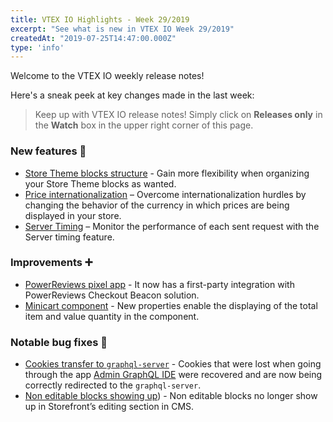 ```yaml
---
title: VTEX IO Highlights - Week 29/2019
excerpt: "See what is new in VTEX IO Week 29/2019"
createdAt: "2019-07-25T14:47:00.000Z"
type: 'info'
---
```

Welcome to the VTEX IO weekly release notes!

Here's a sneak peek at key changes made in the last week:

> Keep up with VTEX IO release notes! Simply click on **Releases only** in the **Watch** box in the upper right corner of this page.

### New features :rocket:

- [Store Theme blocks structure](store-theme-blocks-structure.md) - Gain more flexibility when organizing your Store Theme blocks as wanted.
- [Price internationalization](price-internationalization.md) – Overcome internationalization hurdles by changing the behavior of the currency in which prices are being displayed in your store.
- [Server Timing](server-timing.md) – Monitor the performance of each sent request with the Server timing feature.

### Improvements :heavy_plus_sign:

- [PowerReviews pixel app](powerreviews-pixel-app.md) - It now has a first-party integration with PowerReviews Checkout Beacon solution.
- [Minicart component](minicart-component.md) - New properties enable the displaying of the total item and value quantity in the component.

### Notable bug fixes :bug:

- [Cookies transfer to `graphql-server`](https://github.com/vtex-apps/admin-graphql-ide/pull/5) - Cookies that were lost when going through the app [Admin GraphQL IDE](https://github.com/vtex-apps/admin-graphql-ide) were recovered and are now being correctly redirected to the `graphql-server`.
- [Non editable blocks showing up](https://github.com/vtex-apps/admin-pages/pull/245)) - Non editable blocks no longer show up in Storefront’s editing section in CMS.
